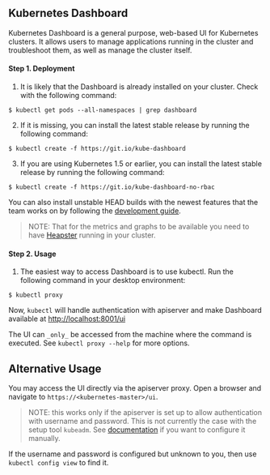 ## Kubernetes Dashboard
Kubernetes Dashboard is a general purpose, web-based UI for Kubernetes clusters. It allows users to manage applications running in the cluster and troubleshoot them, as well as manage the cluster itself.

#### Step 1. Deployment
1. It is likely that the Dashboard is already installed on your cluster. Check with the following command:
```shell
$ kubectl get pods --all-namespaces | grep dashboard
```

2. If it is missing, you can install the latest stable release by running the following command:
```shell
$ kubectl create -f https://git.io/kube-dashboard
```

3. If you are using Kubernetes 1.5 or earlier, you can install the latest stable release by running the following command:
```shell
$ kubectl create -f https://git.io/kube-dashboard-no-rbac
```

You can also install unstable HEAD builds with the newest features that the team works on by
following the [development guide](docs/devel/head-releases.md).

>NOTE: That for the metrics and graphs to be available you need to
have [Heapster](https://github.com/kubernetes/heapster/) running in your cluster.

#### Step 2. Usage
1. The easiest way to access Dashboard is to use kubectl. Run the following command in your desktop environment:
```shell
$ kubectl proxy
```
Now, `kubectl` will handle authentication with apiserver and make Dashboard available at [http://localhost:8001/ui](http://localhost:8001/ui)

The UI can `_only_` be accessed from the machine where the command is executed. See `kubectl proxy --help` for more options.

## Alternative Usage
You may access the UI directly via the apiserver proxy. Open a browser and navigate to `https://<kubernetes-master>/ui`.

>NOTE: this works only if the apiserver is set up to allow authentication with username and password. This is not currently the case with the setup tool `kubeadm`. See [documentation](http://kubernetes.io/docs/admin/authentication/) if you want to configure it manually.

If the username and password is configured but unknown to you, then use `kubectl config view` to find it.
